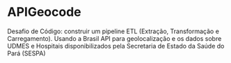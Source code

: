 # APIGeocode
Desafio de Código: construir um pipeline ETL (Extração, Transformação e Carregamento). Usando a Brasil API para geolocalização e os dados sobre UDMES e Hospitais disponibilizados pela Secretaria de Estado da Saúde do Pará (SESPA) 

